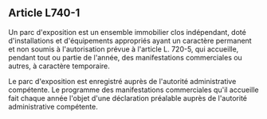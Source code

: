 Article L740-1
----
Un parc d'exposition est un ensemble immobilier clos indépendant, doté
d'installations et d'équipements appropriés ayant un caractère permanent et non
soumis à l'autorisation prévue à l'article L. 720-5, qui accueille, pendant tout
ou partie de l'année, des manifestations commerciales ou autres, à caractère
temporaire.

Le parc d'exposition est enregistré auprès de l'autorité administrative
compétente. Le programme des manifestations commerciales qu'il accueille fait
chaque année l'objet d'une déclaration préalable auprès de l'autorité
administrative compétente.

